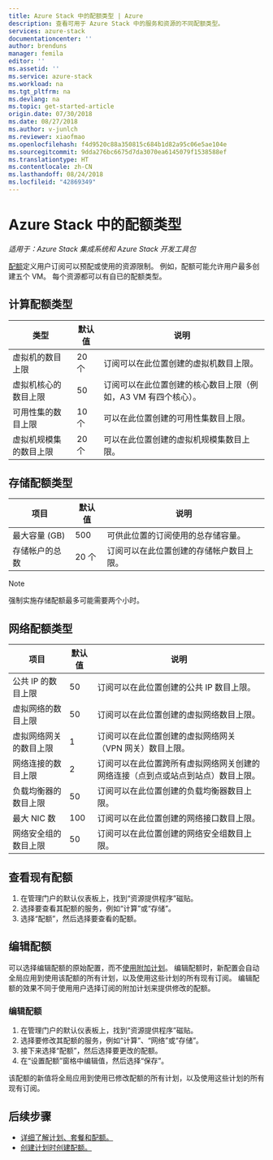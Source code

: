 ```yaml
---
title: Azure Stack 中的配额类型 | Azure
description: 查看可用于 Azure Stack 中的服务和资源的不同配额类型。
services: azure-stack
documentationcenter: ''
author: brenduns
manager: femila
editor: ''
ms.assetid: ''
ms.service: azure-stack
ms.workload: na
ms.tgt_pltfrm: na
ms.devlang: na
ms.topic: get-started-article
origin.date: 07/30/2018
ms.date: 08/27/2018
ms.author: v-junlch
ms.reviewer: xiaofmao
ms.openlocfilehash: f4d9520c88a350815c684b1d82a95c06e5ae104e
ms.sourcegitcommit: 9dda276bc6675d7da3070ea6145079f1538588ef
ms.translationtype: HT
ms.contentlocale: zh-CN
ms.lasthandoff: 08/24/2018
ms.locfileid: "42869349"
---
```

# <a name="quota-types-in-azure-stack"></a>Azure Stack 中的配额类型

*适用于：Azure Stack 集成系统和 Azure Stack 开发工具包*

[配额](azure-stack-plan-offer-quota-overview.md#plans)定义用户订阅可以预配或使用的资源限制。 例如，配额可能允许用户最多创建五个 VM。 每个资源都可以有自已的配额类型。

## <a name="compute-quota-types"></a>计算配额类型 
| **类型** | **默认值** | **说明** |
| --- | --- | --- |
| 虚拟机的数目上限 | 20 个 | 订阅可以在此位置创建的虚拟机数目上限。 |
| 虚拟机核心的数目上限 | 50 | 订阅可以在此位置创建的核心数目上限（例如，A3 VM 有四个核心）。 |
| 可用性集的数目上限 | 10 个 | 可以在此位置创建的可用性集数目上限。 |
| 虚拟机规模集的数目上限 | 20 个 | 可以在此位置创建的虚拟机规模集数目上限。 |

## <a name="storage-quota-types"></a>存储配额类型 
| **项目** | **默认值** | **说明** |
| --- | --- | --- |
| 最大容量 (GB) |500 |可供此位置的订阅使用的总存储容量。 |
| 存储帐户的总数 |20 个 |订阅可以在此位置创建的存储帐户数目上限。 |

> [!NOTE]  
> 强制实施存储配额最多可能需要两个小时。


## <a name="network-quota-types"></a>网络配额类型
| **项目** | **默认值** | **说明** |
| --- | --- | --- |
| 公共 IP 的数目上限 |50 |订阅可以在此位置创建的公共 IP 数目上限。 |
| 虚拟网络的数目上限 |50 |订阅可以在此位置创建的虚拟网络数目上限。 |
| 虚拟网络网关的数目上限 |1 |订阅可以在此位置创建的虚拟网络网关（VPN 网关）数目上限。 |
| 网络连接的数目上限 |2 |订阅可以在此位置跨所有虚拟网络网关创建的网络连接（点到点或站点到站点）数目上限。 |
| 负载均衡器的数目上限 |50 |订阅可以在此位置创建的负载均衡器数目上限。 |
| 最大 NIC 数 |100 |订阅可以在此位置创建的网络接口数目上限。 |
| 网络安全组的数目上限 |50 |订阅可以在此位置创建的网络安全组数目上限。 |

## <a name="view-an-existing-quota"></a>查看现有配额
1. 在管理门户的默认仪表板上，找到“资源提供程序”磁贴。
2. 选择要查看其配额的服务，例如“计算”或“存储”。
3. 选择“配额”，然后选择要查看的配额。


## <a name="edit-a-quota"></a>编辑配额  
可以选择编辑配额的原始配置，而不[使用附加计划](create-add-on-plan.md)。 编辑配额时，新配置会自动全局应用到使用该配额的所有计划，以及使用这些计划的所有现有订阅。 编辑配额的效果不同于使用用户选择订阅的附加计划来提供修改的配额。 

### <a name="to-edit-a-quota"></a>编辑配额  
1. 在管理门户的默认仪表板上，找到“资源提供程序”磁贴。
2. 选择要修改其配额的服务，例如“计算”、“网络”或“存储”。
3. 接下来选择“配额”，然后选择要更改的配额。
4. 在“设置配额”窗格中编辑值，然后选择“保存”。 

该配额的新值将全局应用到使用已修改配额的所有计划，以及使用这些计划的所有现有订阅。 



## <a name="next-steps"></a>后续步骤

- 
  [详细了解计划、套餐和配额。](azure-stack-plan-offer-quota-overview.md)
- [创建计划时创建配额。](azure-stack-create-plan.md)

<!-- Update_Description: add edit a quota -->